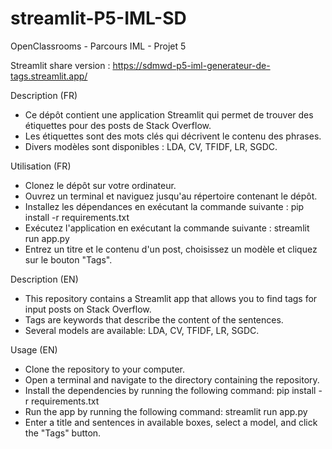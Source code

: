 # streamlit-P5-IML-SD

OpenClassrooms - Parcours IML - Projet 5

Streamlit share version : https://sdmwd-p5-iml-generateur-de-tags.streamlit.app/

Description (FR)
 - Ce dépôt contient une application Streamlit qui permet de trouver des étiquettes pour des posts de Stack Overflow. 
 - Les étiquettes sont des mots clés qui décrivent le contenu des phrases.
 - Divers modèles sont disponibles : LDA, CV, TFIDF, LR, SGDC.

Utilisation (FR)
 - Clonez le dépôt sur votre ordinateur.
 - Ouvrez un terminal et naviguez jusqu'au répertoire contenant le dépôt.
 - Installez les dépendances en exécutant la commande suivante : pip install -r requirements.txt
 - Exécutez l'application en exécutant la commande suivante : streamlit run app.py
 - Entrez un titre et le contenu d'un post, choisissez un modèle et cliquez sur le bouton "Tags".

Description (EN)
 - This repository contains a Streamlit app that allows you to find tags for input posts on Stack Overflow.
 - Tags are keywords that describe the content of the sentences.
 - Several models are available: LDA, CV, TFIDF, LR, SGDC.

Usage (EN)
 - Clone the repository to your computer.
 - Open a terminal and navigate to the directory containing the repository.
 - Install the dependencies by running the following command: pip install -r requirements.txt
 - Run the app by running the following command: streamlit run app.py
 - Enter a title and sentences in available boxes, select a model, and click the "Tags" button.
